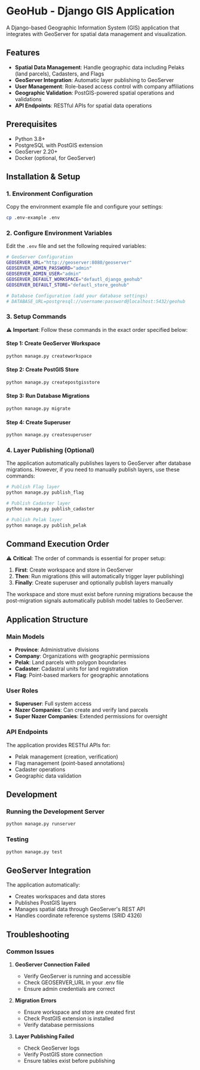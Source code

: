 # GeoHub - Django GIS Application

A Django-based Geographic Information System (GIS) application that integrates with GeoServer for spatial data management and visualization.

## Features

- **Spatial Data Management**: Handle geographic data including Pelaks (land parcels), Cadasters, and Flags
- **GeoServer Integration**: Automatic layer publishing to GeoServer
- **User Management**: Role-based access control with company affiliations
- **Geographic Validation**: PostGIS-powered spatial operations and validations
- **API Endpoints**: RESTful APIs for spatial data operations

## Prerequisites

- Python 3.8+
- PostgreSQL with PostGIS extension
- GeoServer 2.20+
- Docker (optional, for GeoServer)

## Installation & Setup

### 1. Environment Configuration

Copy the environment example file and configure your settings:

```bash
cp .env-example .env
```

### 2. Configure Environment Variables

Edit the `.env` file and set the following required variables:

```bash
# GeoServer Configuration
GEOSERVER_URL="http://geoserver:8080/geoserver"
GEOSERVER_ADMIN_PASSWORD="admin"
GEOSERVER_ADMIN_USER="admin"
GEOSERVER_DEFAULT_WORKSPACE="defautl_django_geohub"
GEOSERVER_DEFAULT_STORE="defautl_store_geohub"

# Database Configuration (add your database settings)
# DATABASE_URL=postgresql://username:password@localhost:5432/geohub
```

### 3. Setup Commands

⚠️ **Important**: Follow these commands in the exact order specified below:

#### Step 1: Create GeoServer Workspace
```bash
python manage.py createworkspace
```

#### Step 2: Create PostGIS Store
```bash
python manage.py createpostgisstore
```

#### Step 3: Run Database Migrations
```bash
python manage.py migrate
```

#### Step 4: Create Superuser
```bash
python manage.py createsuperuser
```

### 4. Layer Publishing (Optional)

The application automatically publishes layers to GeoServer after database migrations. However, if you need to manually publish layers, use these commands:

```bash
# Publish Flag layer
python manage.py publish_flag

# Publish Cadaster layer
python manage.py publish_cadaster

# Publish Pelak layer
python manage.py publish_pelak
```

## Command Execution Order

⚠️ **Critical**: The order of commands is essential for proper setup:

1. **First**: Create workspace and store in GeoServer
2. **Then**: Run migrations (this will automatically trigger layer publishing)
3. **Finally**: Create superuser and optionally publish layers manually

The workspace and store must exist before running migrations because the post-migration signals automatically publish model tables to GeoServer.

## Application Structure

### Main Models

- **Province**: Administrative divisions
- **Company**: Organizations with geographic permissions
- **Pelak**: Land parcels with polygon boundaries
- **Cadaster**: Cadastral units for land registration
- **Flag**: Point-based markers for geographic annotations

### User Roles

- **Superuser**: Full system access
- **Nazer Companies**: Can create and verify land parcels
- **Super Nazer Companies**: Extended permissions for oversight

### API Endpoints

The application provides RESTful APIs for:
- Pelak management (creation, verification)
- Flag management (point-based annotations)
- Cadaster operations
- Geographic data validation

## Development

### Running the Development Server

```bash
python manage.py runserver
```

### Testing

```bash
python manage.py test
```

## GeoServer Integration

The application automatically:
- Creates workspaces and data stores
- Publishes PostGIS layers
- Manages spatial data through GeoServer's REST API
- Handles coordinate reference systems (SRID 4326)

## Troubleshooting

### Common Issues

1. **GeoServer Connection Failed**
   - Verify GeoServer is running and accessible
   - Check GEOSERVER_URL in your .env file
   - Ensure admin credentials are correct

2. **Migration Errors**
   - Ensure workspace and store are created first
   - Check PostGIS extension is installed
   - Verify database permissions

3. **Layer Publishing Failed**
   - Check GeoServer logs
   - Verify PostGIS store connection
   - Ensure tables exist before publishing
